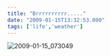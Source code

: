 ```yaml
---
title: "Brrrrrrrrrr....."
date: "2009-01-15T13:32:53.000"
tags: ['life','weather']
---
```


![2009-01-15_073049](/images/2009/very-cold.png)
